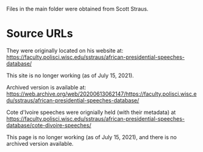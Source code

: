 Files in the main folder were obtained from Scott Straus.

# Source URLs
They were originally located on his website at: https://faculty.polisci.wisc.edu/sstraus/african-presidential-speeches-database/

This site is no longer working (as of July 15, 2021).

Archived version is available at: https://web.archive.org/web/20200613062147/https://faculty.polisci.wisc.edu/sstraus/african-presidential-speeches-database/

Cote d'Ivoire speeches were orignially held (with their metadata) at https://faculty.polisci.wisc.edu/sstraus/african-presidential-speeches-database/cote-divoire-speeches/

This page is no longer working (as of July 15, 2021), and there is no archived version available.
